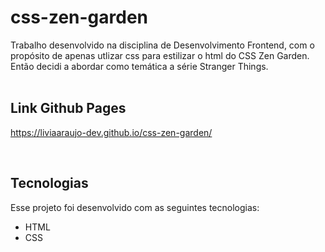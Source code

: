 # css-zen-garden

Trabalho desenvolvido na disciplina de Desenvolvimento Frontend, com o propósito de apenas utlizar css para estilizar o html do CSS Zen Garden. 
Então decidi a abordar como temática a série Stranger Things.<br><br>


## Link Github Pages
<https://liviaaraujo-dev.github.io/css-zen-garden/>

<br>

## Tecnologias

Esse projeto foi desenvolvido com as seguintes tecnologias:

- HTML
- CSS
